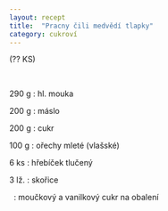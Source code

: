 ```yaml
---
layout: recept
title:  "Pracny čili medvědí tlapky"
category: cukroví
---
```


(?? KS)

<br>

<div class="ingredience" markdown="1">

290 g
: hl. mouka

200 g
: máslo

200 g
: cukr

100 g
: ořechy mleté (vlašské)

6 ks
: hřebíček tlučený

3 lž.
: skořice

&nbsp;
: moučkový a vanilkový cukr na obalení

</div>
